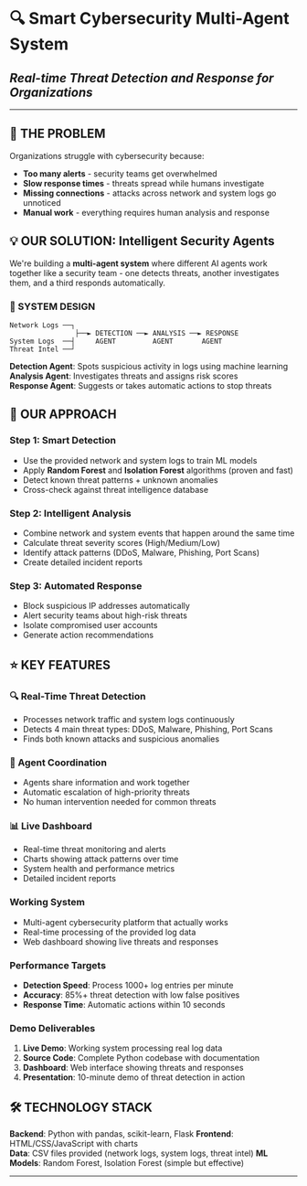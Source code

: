 # 🔍 Smart Cybersecurity Multi-Agent System
## *Real-time Threat Detection and Response for Organizations*

---

## **🎯 THE PROBLEM**
Organizations struggle with cybersecurity because:
- **Too many alerts** - security teams get overwhelmed 
- **Slow response times** - threats spread while humans investigate
- **Missing connections** - attacks across network and system logs go unnoticed
- **Manual work** - everything requires human analysis and response

## **💡 OUR SOLUTION: Intelligent Security Agents**

We're building a **multi-agent system** where different AI agents work together like a security team - one detects threats, another investigates them, and a third responds automatically.

### **🧠 SYSTEM DESIGN**
```
Network Logs ──┐
                ├──► DETECTION ──► ANALYSIS ──► RESPONSE
System Logs  ──┤     AGENT         AGENT       AGENT
Threat Intel ──┘
```

**Detection Agent**: Spots suspicious activity in logs using machine learning
**Analysis Agent**: Investigates threats and assigns risk scores  
**Response Agent**: Suggests or takes automatic actions to stop threats

## **🚀 OUR APPROACH**

### **Step 1: Smart Detection**
- Use the provided network and system logs to train ML models
- Apply **Random Forest** and **Isolation Forest** algorithms (proven and fast)
- Detect known threat patterns + unknown anomalies
- Cross-check against threat intelligence database

### **Step 2: Intelligent Analysis** 
- Combine network and system events that happen around the same time
- Calculate threat severity scores (High/Medium/Low)
- Identify attack patterns (DDoS, Malware, Phishing, Port Scans)
- Create detailed incident reports

### **Step 3: Automated Response**
- Block suspicious IP addresses automatically
- Alert security teams about high-risk threats
- Isolate compromised user accounts
- Generate action recommendations

## **⭐ KEY FEATURES**

### **🔍 Real-Time Threat Detection**
- Processes network traffic and system logs continuously
- Detects 4 main threat types: DDoS, Malware, Phishing, Port Scans
- Finds both known attacks and suspicious anomalies

### **🤖 Agent Coordination**  
- Agents share information and work together
- Automatic escalation of high-priority threats
- No human intervention needed for common threats

### **📊 Live Dashboard**
- Real-time threat monitoring and alerts
- Charts showing attack patterns over time  
- System health and performance metrics
- Detailed incident reports

### **Working System**
- Multi-agent cybersecurity platform that actually works
- Real-time processing of the provided log data
- Web dashboard showing live threats and responses

### **Performance Targets**
- **Detection Speed**: Process 1000+ log entries per minute
- **Accuracy**: 85%+ threat detection with low false positives  
- **Response Time**: Automatic actions within 10 seconds

### **Demo Deliverables**
1. **Live Demo**: Working system processing real log data
2. **Source Code**: Complete Python codebase with documentation  
3. **Dashboard**: Web interface showing threats and responses
4. **Presentation**: 10-minute demo of threat detection in action

## **🛠 TECHNOLOGY STACK**

**Backend**: Python with pandas, scikit-learn, Flask
**Frontend**: HTML/CSS/JavaScript with charts  
**Data**: CSV files provided (network logs, system logs, threat intel)
**ML Models**: Random Forest, Isolation Forest (simple but effective)


---
